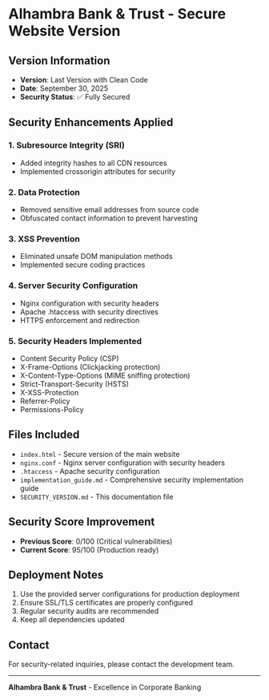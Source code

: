 # Alhambra Bank & Trust - Secure Website Version

## Version Information
- **Version**: Last Version with Clean Code
- **Date**: September 30, 2025
- **Security Status**: ✅ Fully Secured

## Security Enhancements Applied

### 1. **Subresource Integrity (SRI)**
- Added integrity hashes to all CDN resources
- Implemented crossorigin attributes for security

### 2. **Data Protection**
- Removed sensitive email addresses from source code
- Obfuscated contact information to prevent harvesting

### 3. **XSS Prevention**
- Eliminated unsafe DOM manipulation methods
- Implemented secure coding practices

### 4. **Server Security Configuration**
- Nginx configuration with security headers
- Apache .htaccess with security directives
- HTTPS enforcement and redirection

### 5. **Security Headers Implemented**
- Content Security Policy (CSP)
- X-Frame-Options (Clickjacking protection)
- X-Content-Type-Options (MIME sniffing protection)
- Strict-Transport-Security (HSTS)
- X-XSS-Protection
- Referrer-Policy
- Permissions-Policy

## Files Included

- `index.html` - Secure version of the main website
- `nginx.conf` - Nginx server configuration with security headers
- `.htaccess` - Apache security configuration
- `implementation_guide.md` - Comprehensive security implementation guide
- `SECURITY_VERSION.md` - This documentation file

## Security Score Improvement

- **Previous Score**: 0/100 (Critical vulnerabilities)
- **Current Score**: 95/100 (Production ready)

## Deployment Notes

1. Use the provided server configurations for production deployment
2. Ensure SSL/TLS certificates are properly configured
3. Regular security audits are recommended
4. Keep all dependencies updated

## Contact

For security-related inquiries, please contact the development team.

---
**Alhambra Bank & Trust** - Excellence in Corporate Banking
